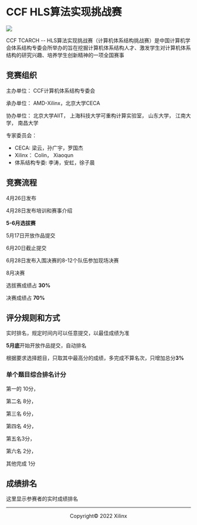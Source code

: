 # CCF HLS算法实现挑战赛

![](./images/cover.jpg)

CCF TCARCH -- HLS算法实现挑战赛（计算机体系结构挑战赛）是中国计算机学会体系结构专委会所举办的旨在挖掘计算机体系结构人才、激发学生对计算机体系结构的研究兴趣、培养学生创新精神的一项全国赛事

## 竞赛组织
主办单位： CCF计算机体系结构专委会

承办单位： AMD-Xilinx，北京大学CECA

协办单位： 北京大学AIIT， 上海科技大学可重构计算实验室， 山东大学， 江南大学， 南昌大学

专家委员会：
+ CECA: 梁云，孙广宇，罗国杰
+ Xilinx： Colin， Xiaoqun
+ 体系结构专委:   李涛，安虹，徐子晨


## 竞赛流程


4月26日发布

4月28日发布培训和赛事介绍

**5-6月选拔赛**

5月17日开放作品提交

6月20日截止提交

6月28日发布入围决赛的8-12个队伍参加现场决赛

8月决赛

选拔赛成绩占 **30%**

决赛成绩占 **70%**

## 评分规则和方式

实时排名，规定时间内可以任意提交，以最佳成绩为准

**5月底**开始开放作品提交，自动排名

根据要求选择题目，只取其中最高分的成绩，多完成不算名次，只增加总分**3%**

### 单个题目综合排名计分

第一的 10分， 

第二名 8分，

第三名 6分，

第四名 4分，

第五名3分，

第六名 2分，

其他完成 1分




## 成绩排名

这里显示参赛者的实时成绩排名

---------------------------------------
<p align="center">Copyright&copy; 2022 Xilinx</p>
